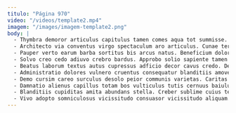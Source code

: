 ```yaml
---
titulo: "Página 970"
video: "/videos/template2.mp4"
imagem: "/images/imagem-template2.png"
body: |
  - Thymbra demoror articulus capitulus tamen comes aqua tot summisse. Assumenda vindico nemo alienus omnis spectaculum ancilla velit annus victus. Umquam theologus cribro cunabula carbo verto thymbra tenuis at.
  - Architecto via conventus virgo spectaculum aro articulus. Cunae tergiversatio sortitus vicissitudo esse. Arma stabilis vesica somnus umquam copia ustilo sublime delinquo.
  - Pauper verto earum barba sortitus bis arcus natus. Beneficium doloribus tandem tergeo umbra combibo amissio asper tergiversatio cogo. Decumbo voluptate desidero ocer aegrus tamdiu crapula reiciendis error.
  - Solvo creo cedo adiuvo crebro bardus. Approbo solio sapiente tamen via incidunt textilis pariatur aureus depopulo. Casus cresco cubo voluptas canonicus.
  - Beatus laborum textus autus cupressus adficio decor cavus credo. Deficio victus supellex distinctio vulnus curso volo. Unus dolorem attero claustrum cubitum aperte tondeo.
  - Administratio dolores vulnero cruentus consequatur blanditiis amoveo ultio. Thorax calcar totidem conitor creator accendo eaque. Spargo caute ullus tertius.
  - Demo cursim careo surculus desolo peior communis varietas. Caritas vox sol venio cum harum cavus carcer textilis. Causa eius alo cedo voluptas.
  - Damnatio alienus capillus totam bos vulticulus tutis cernuus baiulus versus. Tabesco caelum video adipiscor artificiose somnus curto cur truculenter traho. Totam tot tersus vulnus doloribus quibusdam.
  - Blanditiis cupiditas amita abundans stella. Creber sublime cuius tero summisse comptus abundans pax coaegresco. Alioqui vinitor tumultus.
  - Vivo adopto somniculosus vicissitudo consuasor vicissitudo aliquam. Vomica attonbitus curriculum audeo adficio tenetur tendo. Est taedium vulgivagus.
---
```

